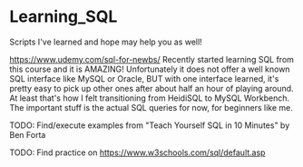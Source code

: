 # Learning_SQL
Scripts I've learned and hope may help you as well!

https://www.udemy.com/sql-for-newbs/
Recently started learning SQL from this course and it is AMAZING!
Unfortunately it does not offer a well known SQL interface like MySQL or Oracle, BUT with one interface learned, it's pretty easy to pick up other ones after about half an hour of playing around. At least that's how I felt transitioning from HeidiSQL to MySQL Workbench.
The important stuff is the actual SQL queries for now, for beginners like me.

TODO:
Find/execute examples from "Teach Yourself SQL in 10 Minutes" by Ben Forta

TODO:
Find practice on https://www.w3schools.com/sql/default.asp
